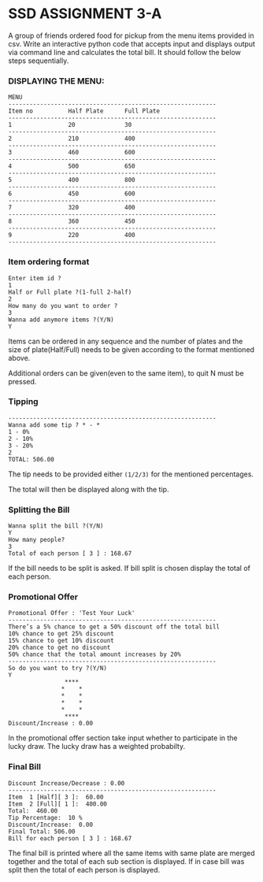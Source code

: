 # SSD ASSIGNMENT 3-A
A group of friends ordered food for pickup from the menu items provided in csv. Write an interactive 
python code that accepts input and displays output via command line and calculates the total bill. It should follow the below steps sequentially.


### DISPLAYING THE MENU:
```
MENU
-----------------------------------------------------------
Item no          Half Plate      Full Plate
-----------------------------------------------------------
1                20              30
-----------------------------------------------------------
2                210             400
-----------------------------------------------------------
3                460             600
-----------------------------------------------------------
4                500             650
-----------------------------------------------------------
5                400             800
-----------------------------------------------------------
6                450             600
-----------------------------------------------------------
7                320             400
-----------------------------------------------------------
8                360             450
-----------------------------------------------------------
9                220             400
-----------------------------------------------------------
```
### Item ordering format
```
Enter item id ?
1
Half or Full plate ?(1-full 2-half)
2
How many do you want to order ?
3
Wanna add anymore items ?(Y/N)
Y 
```
Items can be ordered in any sequence and the number of plates and the size of plate(Half/Full) needs to be given according to the format mentioned above.

Additional orders can be given(even to the same item), to quit N must be pressed.

### Tipping
```
-----------------------------------------------------------
Wanna add some tip ? * - * 
1 - 0%
2 - 10%
3 - 20%
2
TOTAL: 506.00
```
The tip needs to be provided either `(1/2/3)` for the mentioned percentages.

The total will then be displayed along with the tip.

### Splitting the Bill
```
Wanna split the bill ?(Y/N)
Y
How many people?
3
Total of each person [ 3 ] : 168.67
```
If the bill needs to be split is asked. If bill split is chosen display the total of each person.
### Promotional Offer
```
Promotional Offer : 'Test Your Luck'
-----------------------------------------------------------
There’s a 5% chance to get a 50% discount off the total bill
10% chance to get 25% discount
15% chance to get 10% discount
20% chance to get no discount
50% chance that the total amount increases by 20%
-----------------------------------------------------------
So do you want to try ?(Y/N)
Y
                **** 
               *    *
               *    *
               *    *
               *    *
                **** 
Discount/Increase : 0.00
```
In the promotional offer section take input whether to participate in the lucky draw.
The lucky draw has a weighted probabilty.
### Final Bill
```
Discount Increase/Decrease : 0.00
-----------------------------------------------------------
Item  1 [Half][ 3 ]:  60.00
Item  2 [Full][ 1 ]:  400.00
Total:  460.00
Tip Percentage:  10 %
Discount/Increase:  0.00
Final Total: 506.00
Bill for each person [ 3 ] : 168.67
```
The final bill is printed where all the same items with same plate are merged together and the total of each sub section is displayed.
If in case bill was split then the total of each person is displayed.